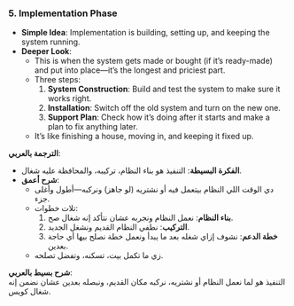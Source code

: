 ### 5. Implementation Phase

- **Simple Idea**: Implementation is building, setting up, and keeping the system running.
- **Deeper Look**:
    - This is when the system gets made or bought (if it’s ready-made) and put into place—it’s the longest and priciest part.
    - Three steps:
        1. **System Construction**: Build and test the system to make sure it works right.
        2. **Installation**: Switch off the old system and turn on the new one.
        3. **Support Plan**: Check how it’s doing after it starts and make a plan to fix anything later.
    - It’s like finishing a house, moving in, and keeping it fixed up.

**الترجمة بالعربي**:

- **الفكرة البسيطة**: التنفيذ هو بناء النظام، تركيبه، والمحافظة عليه شغال.
- **شرح أعمق**:
    - دي الوقت اللي النظام بيتعمل فيه أو نشتريه (لو جاهز) ونركبه—أطول وأغلى جزء.
    - تلات خطوات:
        1. **بناء النظام**: نعمل النظام ونجربه عشان نتأكد إنه شغال صح.
        2. **التركيب**: نطفي النظام القديم ونشغل الجديد.
        3. **خطة الدعم**: نشوف إزاي شغله بعد ما يبدأ ونعمل خطة نصلح بيها أي حاجة بعدين.
    - زي ما تكمل بيت، تسكنه، وتفضل تصلحه.

**شرح بسيط بالعربي**:  
التنفيذ هو لما نعمل النظام أو نشتريه، نركبه مكان القديم، ونبصله بعدين عشان نضمن إنه شغال كويس.